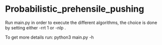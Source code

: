 # Probabilistic_prehensile_pushing
Run main.py in order to execute the different algorithms, the choice is done by setting either -rrt 1 or -nlp .

To get more details run: python3 main.py -h
